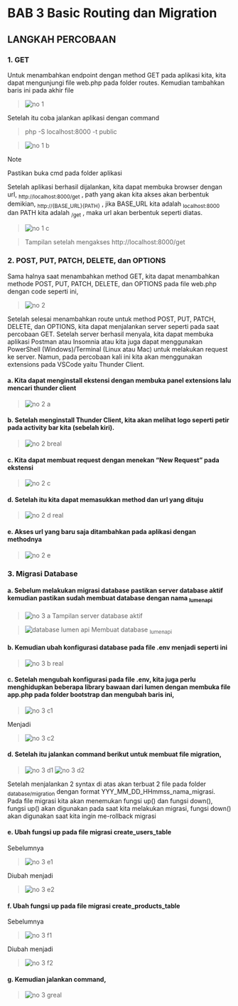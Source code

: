 # BAB 3 Basic Routing dan Migration

## LANGKAH PERCOBAAN
### 1. GET
Untuk menambahkan endpoint dengan method GET pada aplikasi kita, kita dapat mengunjungi file web.php pada folder routes. Kemudian tambahkan baris ini pada akhir file
> ![no 1](https://github.com/anasRafitiya/Praktikum-Pemrograman-Integratif/assets/125624764/ffbaf946-112a-45ec-8a4b-db8b964e72da)

Setelah itu coba jalankan aplikasi dengan command 
> php -S localhost:8000 -t public

> ![no 1 b](https://github.com/anasRafitiya/Praktikum-Pemrograman-Integratif/assets/125624764/41110745-94ce-4ea5-9830-df6fdeae7589)

> [!NOTE]
> Pastikan buka cmd pada folder aplikasi

Setelah aplikasi berhasil dijalankan, kita dapat membuka browser dengan url, <sub>http://localhost:8000/get</sub> , path yang akan kita akses akan berbentuk demikian, <sub>http://{BASE_URL}{PATH}</sub> , jika BASE_URL kita adalah <sub>localhost:8000</sub> dan PATH kita adalah <sub>/get</sub> , maka url akan berbentuk seperti diatas.
> ![no 1 c](https://github.com/anasRafitiya/Praktikum-Pemrograman-Integratif/assets/125624764/f2fa2340-c764-47c8-9d98-29d99e3fb2d5)

> Tampilan setelah mengakses http://localhost:8000/get

### 2. POST, PUT, PATCH, DELETE, dan OPTIONS 
Sama halnya saat menambahkan method GET, kita dapat menambahkan methode POST, PUT, PATCH, DELETE, dan OPTIONS pada file web.php dengan code seperti ini,
> ![no 2](https://github.com/anasRafitiya/Praktikum-Pemrograman-Integratif/assets/125624764/8db82c27-22ff-4698-81b8-344e2e4c6c15)

Setelah selesai menambahkan route untuk method POST, PUT, PATCH, DELETE, dan OPTIONS, kita dapat menjalankan server seperti pada saat percobaan GET. Setelah server berhasil menyala, kita dapat membuka aplikasi Postman atau Insomnia atau kita juga dapat menggunakan PowerShell (Windows)/Terminal (Linux atau Mac) untuk melakukan request ke server. Namun, pada percobaan kali ini kita akan menggunakan extensions pada VSCode yaitu Thunder Client.
#### a.	Kita dapat menginstall ekstensi dengan membuka panel extensions lalu mencari thunder client
> ![no 2 a](https://github.com/anasRafitiya/Praktikum-Pemrograman-Integratif/assets/125624764/9fb26967-c0b0-41a5-9181-0ca44b9a8a66)

#### b.	Setelah menginstall Thunder Client, kita akan melihat logo seperti petir pada activity bar kita (sebelah kiri).
> ![no 2 breal](https://github.com/anasRafitiya/Praktikum-Pemrograman-Integratif/assets/125624764/fae61c85-d628-470e-92f2-b45d6446cd80)

#### c.	Kita dapat membuat request dengan menekan “New Request” pada ekstensi
> ![no 2 c](https://github.com/anasRafitiya/Praktikum-Pemrograman-Integratif/assets/125624764/cc830252-4a68-4f6b-8e01-55a259da25a5)

#### d.	Setelah itu kita dapat memasukkan method dan url yang dituju
> ![no 2 d real](https://github.com/anasRafitiya/Praktikum-Pemrograman-Integratif/assets/125624764/53cb9768-909a-45bf-9091-f704a56dc9b9)

#### e.	Akses url yang baru saja ditambahkan pada aplikasi dengan methodnya
> ![no 2 e](https://github.com/anasRafitiya/Praktikum-Pemrograman-Integratif/assets/125624764/a3aee757-2249-480c-97fa-88b9c3d829b8)

### 3.	Migrasi Database
#### a.	Sebelum melakukan migrasi database pastikan server database aktif kemudian pastikan sudah membuat database dengan nama <sub>lumenapi</sub>
> ![no 3 a](https://github.com/anasRafitiya/Praktikum-Pemrograman-Integratif/assets/125624764/da795ff2-d712-4a57-8927-fc0fcfac726e)
> Tampilan server database aktif

> ![database lumen api](https://github.com/anasRafitiya/Praktikum-Pemrograman-Integratif/assets/125624764/b854548f-2f9f-42b9-8d42-59cc0cb08956)
> Membuat database <sub>lumenapi</sub>

#### b.	Kemudian ubah konfigurasi database pada file .env menjadi seperti ini
> ![no 3 b real](https://github.com/anasRafitiya/Praktikum-Pemrograman-Integratif/assets/125624764/9ada509d-f22a-41df-9ba2-c41c1b5f2c48)

#### c.	Setelah mengubah konfigurasi pada file .env, kita juga perlu menghidupkan beberapa library bawaan dari lumen dengan membuka file app.php pada folder bootstrap dan mengubah baris ini,
> ![no 3 c1](https://github.com/anasRafitiya/Praktikum-Pemrograman-Integratif/assets/125624764/f51c0e4c-7f24-4da3-82e5-2f7e8fc59534)

Menjadi
> ![no 3 c2](https://github.com/anasRafitiya/Praktikum-Pemrograman-Integratif/assets/125624764/596df9fa-44b4-43f0-8bcf-74cb64c2b347)

#### d.	Setelah itu jalankan command berikut untuk membuat file migration,
> ![no 3 d1](https://github.com/anasRafitiya/Praktikum-Pemrograman-Integratif/assets/125624764/5dc9c73d-1666-4383-9de5-d317231777a4)
> ![no 3 d2](https://github.com/anasRafitiya/Praktikum-Pemrograman-Integratif/assets/125624764/2643c2bc-a981-4bb3-abce-57c4477beb48)

Setelah menjalankan 2 syntax di atas akan terbuat 2 file pada folder <sub>database/migration</sub> dengan format YYY_MM_DD_HHmmss_nama_migrasi. Pada file migrasi kita akan menemukan fungsi up() dan fungsi down(), fungsi up() akan digunakan pada saat kita melakukan migrasi, fungsi down() akan digunakan saat kita ingin me-rollback migrasi

#### e.	Ubah fungsi up pada file migrasi create_users_table
Sebelumnya
> ![no 3 e1](https://github.com/anasRafitiya/Praktikum-Pemrograman-Integratif/assets/125624764/6313e37c-1d65-43cb-ac6d-165f6d463f2e)

Diubah menjadi
> ![no 3 e2](https://github.com/anasRafitiya/Praktikum-Pemrograman-Integratif/assets/125624764/e6dec90d-6be9-4a96-beae-b38635414fd9)

#### f.	Ubah fungsi up pada file migrasi <ub>create_products_table</sub>
Sebelumnya
> ![no 3 f1](https://github.com/anasRafitiya/Praktikum-Pemrograman-Integratif/assets/125624764/3197bd81-4ee2-4aa6-9023-ebe39d03692c)

Diubah menjadi
> ![no 3 f2](https://github.com/anasRafitiya/Praktikum-Pemrograman-Integratif/assets/125624764/0eb90b38-c65f-41fb-bf35-0eccca7f4c41)

#### g.	Kemudian jalankan command,
> ![no 3 greal](https://github.com/anasRafitiya/Praktikum-Pemrograman-Integratif/assets/125624764/27458442-359c-445d-a0df-f2094924f68d)

